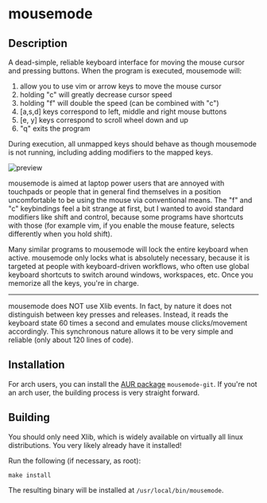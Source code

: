 # mousemode

## Description

A dead-simple, reliable keyboard interface for moving the mouse cursor and pressing buttons. When the program
is executed, mousemode will:

1. allow you to use vim or arrow keys to move the mouse cursor
2. holding "c" will greatly decrease cursor speed
3. holding "f" will double the speed (can be combined with "c")
4. [a,s,d] keys correspond to left, middle and right mouse buttons
5. [e, y] keys correspond to scroll wheel down and up
6. "q" exits the program

During execution, all unmapped keys should behave as though mousemode is not running,
including adding modifiers to the mapped keys.

![preview](preview.gif)

mousemode is aimed at laptop power users that are annoyed with touchpads or people that in general find themselves
in a position uncomfortable to be using the mouse via conventional means. The "f" and "c" keybindings feel a bit
strange at first, but I wanted to avoid standard modifiers like shift and control, because some programs have
shortcuts with those (for example vim, if you enable the mouse feature, selects differently when you hold shift).

Many similar programs to mousemode will lock the entire keyboard when active. mousemode only locks what is absolutely
necessary, because it is targeted at people with keyboard-driven workflows, who often use global keyboard shortcuts
to switch around windows, workspaces, etc. Once you memorize all the keys, you're in charge.

---

mousemode does NOT use Xlib events. In fact, by nature it does not distinguish between key presses and releases.
Instead, it reads the keyboard state 60 times a second and emulates mouse clicks/movement accordingly. This
synchronous nature allows it to be very simple and reliable (only about 120 lines of code).

## Installation

For arch users, you can install the [AUR package](https://aur.archlinux.org/packages/mousemode-git/) `mousemode-git`.
If you're not an arch user, the building process is very straight forward.

## Building

You should only need Xlib, which is widely available on virtually all linux distributions. You very likely
already have it installed!

Run the following (if necessary, as root):

    make install

The resulting binary will be installed at `/usr/local/bin/mousemode`.
